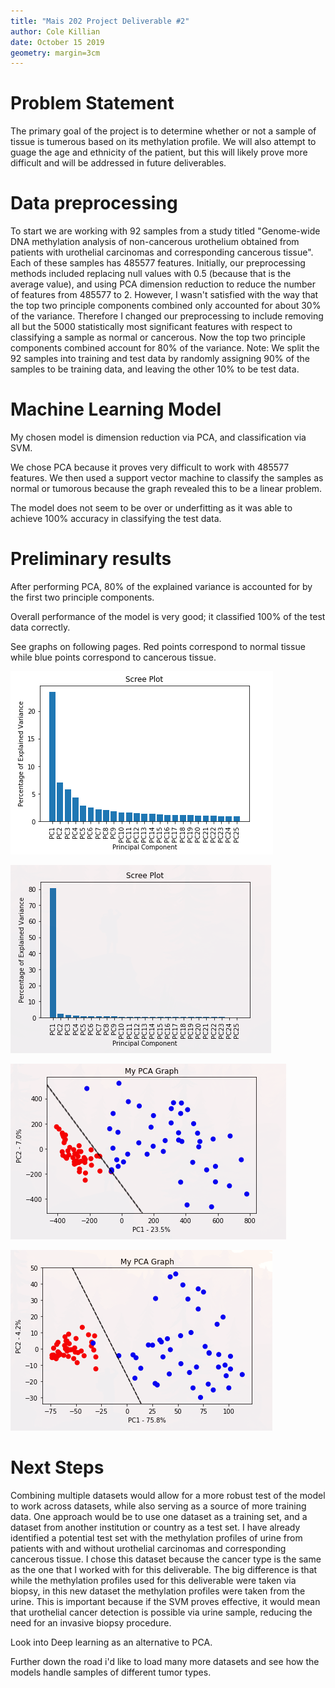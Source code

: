 ```yaml
---
title: "Mais 202 Project Deliverable #2"
author: Cole Killian
date: October 15 2019
geometry: margin=3cm
---
```



# Problem Statement

The primary goal of the project is to determine whether or not a sample of tissue is tumerous based on its methylation profile. We will also attempt to guage the age and ethnicity of the patient, but this will likely prove more difficult and will be addressed in future deliverables.

# Data preprocessing

To start we are working with 92 samples from a study titled "Genome-wide DNA methylation analysis of non-cancerous urothelium obtained from patients with urothelial carcinomas and corresponding cancerous tissue". Each of these samples has 485577 features. Initially, our preprocessing methods included replacing null values with 0.5 (because that is the average value), and using PCA dimension reduction to reduce the number of features from 485577 to 2. However, I wasn't satisfied with the way that the top two principle components combined only accounted for about 30% of the variance. Therefore I changed our preprocessing to include removing all but the 5000 statistically most significant features with respect to classifying a sample as normal or cancerous. Now the top two principle components combined account for 80% of the variance. Note: We split the 92 samples into training and test data by randomly assigning 90% of the samples to be training data, and leaving the other 10% to be test data.

# Machine Learning Model

My chosen model is dimension reduction via PCA, and classification via SVM.

We chose PCA because it proves very difficult to work with 485577 features. We then used a support vector machine to classify the samples as normal or tumorous because the graph revealed this to be a linear problem.

The model does not seem to be over or underfitting as it was able to achieve 100% accuracy in classifying the test data.

# Preliminary results

After performing PCA, 80% of the explained variance is accounted for by the first two principle components.

Overall performance of the model is very good; it classified 100% of the test data correctly.

See graphs on following pages. Red points correspond to normal tissue while blue points correspond to cancerous tissue.

![Scree plot before feature reduction based on significance with respect to classification](./images/pca_scree_plot_25_10-16.png "Scree plot showing the percentage of explained variance associated with each of the first 25 principle components.")

![Scree plot after feature reduction based on significance with respect to classification](./images/pca_scree_plot_200_features_to_25.png "Scree plot showing the percentage of explained variance associated with each of the first 25 principle components.")

![PCA with SVM before feature reduction based on significance with respect to classification. Red points correspond to normal samples while blue points correspond to cancerous samples.](./images/pca_with_svm.png "Scree plot showing the percentage of explained variance associated with each of the first 25 principle components.")

![PCA with SVM after feature reduction based on significance with respect to classification. Red points correspond to normal samples while blue points correspond to cancerous samples.](./images/pca_with_svm_post_preprocess_filter.png "Scree plot showing the percentage of explained variance associated with each of the first 25 principle components.")

# Next Steps

Combining multiple datasets would allow for a more robust test of the model to work across datasets, while also serving as a source of more training data. One approach would be to use one dataset as a training set, and a dataset from another institution or country as a test set. I have already identified a potential test set with the methylation profiles of urine from patients with and without urothelial carcinomas and corresponding cancerous tissue. I chose this dataset because the cancer type is the same as the one that I worked with for this deliverable. The big difference is that while the methylation profiles used for this deliverable were taken via biopsy, in this new dataset the methylation profiles were taken from the urine. This is important because if the SVM proves effective, it would mean that urothelial cancer detection is possible via urine sample, reducing the need for an invasive biopsy procedure.

Look into Deep learning as an alternative to PCA. 

Further down the road i'd like to load many more datasets and see how the models handle samples of different tumor types.


